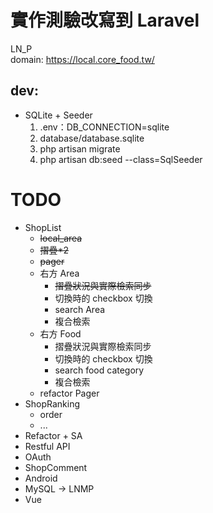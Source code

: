 #   實作測驗改寫到 Laravel

LN_P    
domain: https://local.core_food.tw/

##  dev:         
- SQLite + Seeder    
    1. .env：DB_CONNECTION=sqlite
    2. database/database.sqlite
    3. php artisan migrate
    4. php artisan db:seed --class=SqlSeeder

#   TODO
   - ShopList
        - ~~local_area~~
        - ~~摺疊*2~~
        - ~~pager~~
        - 右方 Area
            - ~~摺疊狀況與實際檢索同步~~
            - 切換時的 checkbox 切換
            - search Area 
            - 複合檢索
        - 右方 Food
            - 摺疊狀況與實際檢索同步
            - 切換時的 checkbox 切換
            - search food category
            - 複合檢索
        - refactor Pager
   - ShopRanking
        - order
        - ...
   - Refactor + SA
   - Restful API
   - OAuth
   - ShopComment
   - Android
   - MySQL -> LNMP
   - Vue
    
